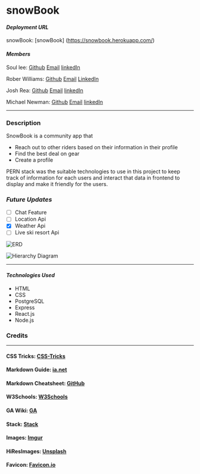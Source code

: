 # snowBook

#### **_Deployment URL_**

snowBook: [snowBook] (https://snowbook.herokuapp.com/)

#### **_Members_**

Soul lee: [Github](https://github.com/sal59265?tab=repositories) [Email](lee.soul12@gmail.com) [linkedIn](https://www.linkedin.com/in/soul-lee/)

Rober Williams: [Github](https://github.com/RobWilliams0615)
[Email](robwilliams0221@gmail.com) [LinkedIn](https://www.linkedin.com/in/robmwilliamsiii/)

Josh Rea: [Github](https://github.com/jdrea1587) [Email](joshdanielrea@gmail.com) [linkedIn](https://www.linkedin.com/in/joshua-rea/)

Michael Newman: [Github](https://github.com/therealmikenew) [Email](therealmichaelnewman@gmail.com)
[linkedIn](https://www.linkedin.com/in/therealmichaelnewman/)

---

### **Description**

SnowBook is a community app that

- Reach out to other riders based on their information in their profile
- Find the best deal on gear
- Create a profile

PERN stack was the suitable technologies to use in this project to keep track of information for each users and interact that data in frontend to display and make it friendly for the users.

### **_*Future Updates*_**

- [ ] Chat Feature
- [ ] Location Api
- [x] Weather Api
- [ ] Live ski resort Api

![ERD](https://trello.com/1/cards/61e069ec035b18523b184bba/attachments/61e069ec035b18523b184bc5/previews/61e069ed035b18523b184be4/download/image.png)

![Hierarchy Diagram]()

---

#### **_Technologies Used_**

- HTML
- CSS
- PostgreSQL
- Express
- React.js
- Node.js

### **Credits**

---

#### CSS Tricks: [CSS-Tricks](https://css-tricks.com/snippets/css/complete-guide-grid)

#### Markdown Guide: [ia.net](https://ia.net/writer/support/general/markdown-guide)

#### Markdown Cheatsheet: [GitHub](https://guides.github.com/pdfs/markdown-cheatsheet-online.pdf)

#### W3Schools: [W3Schools](https://www.w3schools.com/)

#### GA Wiki: [GA](https://github.com/SEI-R-11-8/class_wiki)

#### Stack: [Stack](https://stackoverflow.com/)

#### Images: [Imgur](https://imgur.com/)

#### HiResImages: [Unsplash](https://unsplash.com/)

#### Favicon: [Favicon.io](https://favicon.io/)
